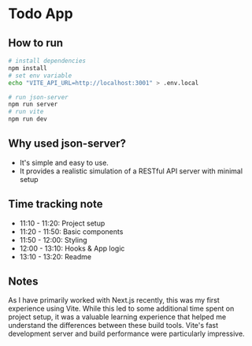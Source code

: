 # Todo App

## How to run

```bash
# install dependencies
npm install
# set env variable
echo "VITE_API_URL=http://localhost:3001" > .env.local

# run json-server
npm run server
# run vite
npm run dev
```

## Why used json-server?

- It's simple and easy to use.
- It provides a realistic simulation of a RESTful API server with minimal setup

## Time tracking note

- 11:10 - 11:20: Project setup
- 11:20 - 11:50: Basic components
- 11:50 - 12:00: Styling
- 12:00 - 13:10: Hooks & App logic
- 13:10 - 13:20: Readme

## Notes

As I have primarily worked with Next.js recently, this was my first experience using Vite.
While this led to some additional time spent on project setup, it was a valuable learning experience that helped me understand the differences between these build tools.
Vite's fast development server and build performance were particularly impressive.
